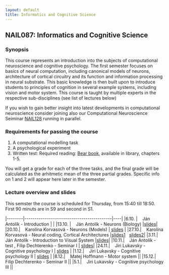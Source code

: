 ```yaml
---
layout: default
title: Informatics and Cognitive Science 
---
```

## NAIL087: Informatics and Cognitive Science

### Synopsis

This course represents an introduction into the subjects of computational neuroscience and cognitive psychology. The first semester focuses on basics of 
neural computation, including canonical models of neurons, architecture of cortical circuitry and its function and information processing
in neural substrate. This basic knowledge is then built upon to introduce students to principles of cognition in several example systems,
including vision and motor system. This course is taught by multiple experts in the respective sub-disciplines (see list of lectures below)

If you wish to gain better insight into latest developments in computational neuroscience consider joining also our 
Computational Neuroscience Seiminar [NAIL128](./compneuroseminar.html) 
running in parallel.

### Requirements for passing the course

1) A computational modelling task <br>
2) A psychological experiment <br>
3) Written test: Required reading: [Bear book](https://www.amazon.com/Neuroscience-Exploring-Mark-F-Bear/dp/0781760038), available in library, chapters 1-5. <br>

You will get a grade for each of the three tasks, and the final grade will be calculated as the arhitmetic mean of the three partial grades.
Specific info on 1 and 2 will appear here later in the semester.

<!--
### Participation in experiment

The experiment will be run by [Filip Děchtěrenko](http://www.ms.mff.cuni.cz/~dechf7am/). Please register for the experiment [here](https://www.experimenty-labels.cz/public/participant_create.php?s=19). 
During october you should receive email with details of the experiment and the date.


### Assignment

* Computational analysis homework is [here](https://osf.io/d42v3/).
* Visual search experiment homework: [assignment](https://e1.pcloud.link/publink/show?code=XZJYhYZB8hNWYEnHiHi591o3Pxw2uow1KEX)

-->


### Lecture overview and slides

This semster the course is scheduled for Thursday, from 15:40 till 18:50. First 90 minuts are in S9 and second in S1.

|--------|-------------------------------------------|----|
|6.10. |  &nbsp;&nbsp; Ján Antolík - Introduction | |
|13.10. |  &nbsp;&nbsp; Ján Antolík - Neurons (Biology) |[slides](https://e1.pcloud.link/publink/show?code=XZeq2QZoo2ygwAgGHuA1VFlhncDffJ4zIMX)|
|20.10.|  &nbsp;&nbsp;  Karolína Korvasová - Neurons (Models) | [slides](https://e1.pcloud.link/publink/show?code=XZKq2QZliGNpr88hcRruBPHMrVcEFB1rFsV) |
|27.10.|  &nbsp;&nbsp;  Karolína Korvasová - Neural coding, Cortical Architectures  |[slides1](https://e1.pcloud.link/publink/show?code=XZuq2QZeC4grQ3LRfhf5fgvkxQbR5BxdLx7) &nbsp; [slides2](https://e1.pcloud.link/publink/show?code=XZLq2QZFLgS1XCsnyXnaHT56GuPxShxgnCV)|
|3.11.|  &nbsp;&nbsp;  Ján Antolík - Introduction to Visual System  |[slides](https://e1.pcloud.link/publink/show?code=XZtq2QZEgxH1KcvHGFem1Sl2vLC6Lz6hVVV)|
|10.11.|  &nbsp;&nbsp;  Ján Antolík - test , Filip Dechterenko - Seminar I  | [slides](https://e1.pcloud.link/publink/show?code=XZkFyLZyeNDN2HvBMYY0oTy1tnRlQFujGFV)|
|24.11.|  &nbsp;&nbsp;  Jiri Lukavsky - Cognitive psychology I  | [slides](https://e1.pcloud.link/publink/show?code=XZrQhYZb75oJ5u31AkOmvYiT8R9qf4GtVXX) |
|1.12.|  &nbsp;&nbsp;  Jiri Lukavsky - Cognitive psychology II  | [slides](https://e1.pcloud.link/publink/show?code=XZ5YhYZ55s6lXaFampttdrhiMaqF8aWj1Cy) |
|8.12.|  &nbsp;&nbsp;  Matej Hoffmann - Motor system  ||
|15.12.|  &nbsp;&nbsp; Filip Dechterenko - Seminar II  ||
|5.1.|  &nbsp;&nbsp;  Jiri Lukavsky - Cognitive psychology III  ||

<!--
|--------|-------------------------------------------|----|
|6.10. |  &nbsp;&nbsp; Ján Antolík - Introduction (S4: 9:00-12:10) | &nbsp;&nbsp; [slides](https://u.pcloud.link/publink/show?code=XZL596XZq7B2QPb2AwysOosUpxnYL0iwXYIV)  &nbsp; [video](https://u.pcloud.link/publink/show?code=XZw4qJXZkOxVefrj06JPWlvjVOzqXp2zdmoy) |
|13.10. |  &nbsp;&nbsp; Ján Antolík - Neurons (Biology) (S4: 9:00-12:10) | &nbsp;&nbsp; [slides](https://u.pcloud.link/publink/show?code=XZEbHEXZkwN6g5BNP5uHxYhs06MBD8xWmKVX) &nbsp; [video](https://u.pcloud.link/publink/show?code=XZ6H2FXZXVRcPgsIAjyJLXmXAln20FvxJbC7) |
|20.10.|  &nbsp;&nbsp;  Karolína Korvasová - Neurons (Models) (S4: 9:00-12:10) | &nbsp;&nbsp; [slides](https://u.pcloud.link/publink/show?code=XZhhaFXZPTaHVYu4vt85Ej3PBJ8DhHQDCEHX) &nbsp;&nbsp;    [video](https://u.pcloud.link/publink/show?code=XZaHBpXZD3YRN1pP3phbQ4ROlIBU6zp3wGjX)   |
|27.10.|  &nbsp;&nbsp;  Ján Antolík - Neural coding (S4: 9:00-10:30), Cortical Architectures (S4: 10:40-12:10),   | &nbsp;  &nbsp;[video1](https://u.pcloud.link/publink/show?code=XZYNCpXZsfSVw2ffemLYwvbBo2U6dXuFU1YV) &nbsp; [video2](https://u.pcloud.link/publink/show?code=XZphNHXZqo33Rb82xe0RNTCiqqG4PbNsKtP7) |
|3.11.|  &nbsp;&nbsp;  Ján Antolík - test (S4: 9:00-10:30), Filip Dechterenko - Seminar I (S4: 9:00-10:30)  |&nbsp;  &nbsp; [slides](https://u.pcloud.link/publink/show?code=XZ4uvAXZa4TLPIgI42pcFzYmwmotTmzUB5Oy)|
|5.11.|  &nbsp;&nbsp;  Ján Antolík - Introduction to Visual System (S4: 9:00-12:10) |&nbsp;&nbsp; &nbsp; [video](https://u.pcloud.link/publink/show?code=XZPNezXZJyNoMyF4gT5UyLf7u7jRHzpLFqi7) |
|10.11.|  &nbsp;&nbsp;  Jiri Lukavsky - Cognitive psychology I (S4: 9:00-12:10) |&nbsp;&nbsp; [slides](https://u.pcloud.link/publink/show?code=XZrz9AXZaruJ0OSvA64Aqd8CmW0rSBUwOozX) &nbsp; [video](https://u.pcloud.link/publink/show?code=XZi2gRXZFLNO1zHvGE0vbXXOs6WU90qGwteV)|
|17.11.|  &nbsp;&nbsp;  Jiri Lukavsky - Cognitive psychology II (S4: 9:00-12:10) |&nbsp; &nbsp; [slides](https://u.pcloud.link/publink/show?code=XZHR9AXZ12LbJ4kGVL8NStPBhyDAS0LtVd3V)     &nbsp; [video](https://u.pcloud.link/publink/show?code=XZ7WgRXZqwMd813QDpLjdqlLktPXjH1JOksk) |
|24.11.|  &nbsp;&nbsp;  Filip Dechterenko - Seminar II (S4: 9:00-12:10) |&nbsp;&nbsp; [slides1](https://u.pcloud.link/publink/show?code=XZguvAXZ7Wia7wtGy6ymUvaeULz2574LsPVX)  &nbsp;&nbsp; [slides2](https://u.pcloud.link/publink/show?code=XZxuvAXZuTuEy2bR5SurPI698qzqCjLVgUvy)|
|1.12.|  &nbsp;&nbsp;  Matej Hoffmann - Motor system (S4: 9:00-12:10) |&nbsp;&nbsp; |
|8.12.|  &nbsp;&nbsp;  Jiri Lukavsky - Cognitive psychology III (S4: 9:00-12:10) |&nbsp;&nbsp;[video](https://u.pcloud.link/publink/show?code=XZHf9QXZ5CB42T7xir5qBg0n0ghvd8NjnelX) | 
|15.12.|  &nbsp;&nbsp; Filip Dechterenko - Seminar III (S4: 9:00-12:10) |&nbsp;&nbsp; [slides](https://u.pcloud.link/publink/show?code=XZILeyVZB4f1lVgpA4X0FoFYb7Sob05HYaL7)|
-->
